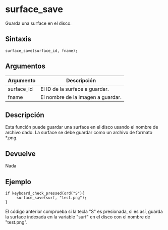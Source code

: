 # surface_save

Guarda una surface en el disco.

## Sintaxis

  
```gml  
surface_save(surface_id, fname);  
```  

## Argumentos

Argumento|Descripción|  
---|---|  
surface_id|El ID de la surface a guardar.|  
fname|El nombre de la imagen a guardar.|  

## Descripción

Esta función puede guardar una surface en el disco usando el nombre de archivo dado. La surface se debe guardar como un archivo de formato *.png.

## Devuelve

Nada

## Ejemplo

  
```gml  
if keyboard_check_pressed(ord("S"){  
     surface_save(surf, "test.png");  
}  
```  
El código anterior comprueba si la tecla "S" es presionada, si es así, guarda la surface indexada en la variable "surf" en el disco con el nombre de "test.png".